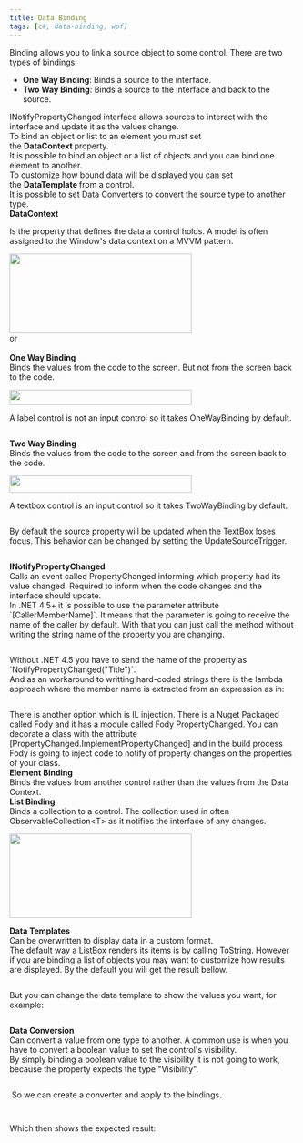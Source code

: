 ```yaml
---
title: Data Binding
tags: [c#, data-binding, wpf]
---
```


<div>

Binding allows you to link a source object to some control. There are two types of bindings:

</div>
<ul>
	<li><b>One Way Binding</b>: Binds a source to the interface.</li>
	<li><b>Two Way Binding</b>: Binds a source to the interface and back to the source.</li>
</ul>
<div>INotifyPropertyChanged interface allows sources to interact with the interface and update it as the values change.</div>
<div></div>
<div>To bind an object or list to an element you must set the <b>DataContext </b>property.</div>
<div></div>
<div>It is possible to bind an object or a list of objects and you can bind one element to another.</div>
<div></div>
<div>To customize how bound data will be displayed you can set the <b>DataTemplate </b>from a control.</div>
<div></div>
<div>It is possible to set Data Converters to convert the source type to another type.</div>
<!--more-->
<div></div>
<div><b>DataContext</b></div>
<div>

Is the property that defines the data a control holds. A model is often assigned to the Window's data context on a MVVM pattern.

</div>
<div><a href="https://brunolm.files.wordpress.com/2010/06/aaaff-01.jpg"><img src="https://images-blogger-opensocial.googleusercontent.com/gadgets/proxy?url=http%3A%2F%2F1.bp.blogspot.com%2F-jLFbbpnsy-E%2FVPOjWTxSbQI%2FAAAAAAAAEzs%2Ft9exR2wMQjk%2Fs1600%2F01.jpg&amp;container=blogger&amp;gadget=a&amp;rewriteMime=image%2F*" alt="" width="320" height="140" border="0" /></a></div>
<div>or</div>
<div><a href="https://brunolm.files.wordpress.com/2010/06/b1c86-02.jpg"><img src="https://images-blogger-opensocial.googleusercontent.com/gadgets/proxy?url=http%3A%2F%2F2.bp.blogspot.com%2F-3UcLIR7nuTc%2FVPOjZ8mvxYI%2FAAAAAAAAEz0%2FQH7rPRME5s0%2Fs1600%2F02.jpg&amp;container=blogger&amp;gadget=a&amp;rewriteMime=image%2F*" alt="" border="0" /></a></div>
<div></div>
<br>
<div><b>One Way Binding</b></div>
<div>Binds the values from the code to the screen. But not from the screen back to the code.</div>
<p class="separator"><a href="https://brunolm.files.wordpress.com/2010/06/2a7f5-01.jpg"><img src="https://images-blogger-opensocial.googleusercontent.com/gadgets/proxy?url=http%3A%2F%2F2.bp.blogspot.com%2F-QIE-GDnLFsc%2FVPOkJJI---I%2FAAAAAAAAE0A%2FXi-N6tlINYM%2Fs1600%2F01.jpg&amp;container=blogger&amp;gadget=a&amp;rewriteMime=image%2F*" alt="" width="320" height="27" border="0" /></a></p>

<div>A label control is not an input control so it takes OneWayBinding by default.</div>
<p class="separator"><a href="https://brunolm.files.wordpress.com/2010/06/639dc-02.jpg"><img src="https://images-blogger-opensocial.googleusercontent.com/gadgets/proxy?url=http%3A%2F%2F1.bp.blogspot.com%2F-FKw7P0vaKug%2FVPOkJG8FlvI%2FAAAAAAAAEz8%2FlYSW2skoi6o%2Fs1600%2F02.jpg&amp;container=blogger&amp;gadget=a&amp;rewriteMime=image%2F*" alt="" border="0" /></a></p>

<div><b>Two Way Binding</b></div>
<div>Binds the values from the code to the screen and from the screen back to the code.</div>
<p class="separator"><a href="https://brunolm.files.wordpress.com/2010/06/d47df-01.jpg"><img src="https://images-blogger-opensocial.googleusercontent.com/gadgets/proxy?url=http%3A%2F%2F3.bp.blogspot.com%2F-iPLaGMb1IWw%2FVPOkk6IR0RI%2FAAAAAAAAE0U%2FQoY_eGxNj0Q%2Fs1600%2F01.jpg&amp;container=blogger&amp;gadget=a&amp;rewriteMime=image%2F*" alt="" width="320" height="30" border="0" /></a></p>

<div>A textbox control is an input control so it takes TwoWayBinding by default.</div>
<p class="separator"><a href="https://brunolm.files.wordpress.com/2010/06/52070-02.jpg"><img src="https://images-blogger-opensocial.googleusercontent.com/gadgets/proxy?url=http%3A%2F%2F2.bp.blogspot.com%2F-Eneke45GFPg%2FVPOkk24mLoI%2FAAAAAAAAE0M%2FonllnFsLL7Y%2Fs1600%2F02.jpg&amp;container=blogger&amp;gadget=a&amp;rewriteMime=image%2F*" alt="" border="0" /></a></p>

<div>By default the source property will be updated when the TextBox loses focus. This behavior can be changed by setting the UpdateSourceTrigger.</div>
<p class="separator"><a href="https://brunolm.files.wordpress.com/2010/06/2aa93-03.jpg"><img src="https://images-blogger-opensocial.googleusercontent.com/gadgets/proxy?url=http%3A%2F%2F2.bp.blogspot.com%2F-5FacCcsjVUI%2FVPOkk8_-lfI%2FAAAAAAAAE0Q%2FiJxzQm19-5U%2Fs1600%2F03.jpg&amp;container=blogger&amp;gadget=a&amp;rewriteMime=image%2F*" alt="" border="0" /></a></p>

<div><b>INotifyPropertyChanged</b></div>
<div>Calls an event called PropertyChanged informing which property had its value changed. Required to inform when the code changes and the interface should update.</div>
<div></div>
<div>In .NET 4.5+ it is possible to use the parameter attribute `[CallerMemberName]`. It means that the parameter is going to receive the name of the caller by default. With that you can just call the method without writing the string name of the property you are changing.</div>
<p class="separator"><a href="https://brunolm.files.wordpress.com/2010/06/5dd29-01.jpg"><img src="https://images-blogger-opensocial.googleusercontent.com/gadgets/proxy?url=http%3A%2F%2F1.bp.blogspot.com%2F-Ipftki6Y3wo%2FVPOkzfgb2xI%2FAAAAAAAAE0k%2Fzeufgehsw6U%2Fs1600%2F01.jpg&amp;container=blogger&amp;gadget=a&amp;rewriteMime=image%2F*" alt="" border="0" /></a></p>

<div>Without .NET 4.5 you have to send the name of the property as `NotifyPropertyChanged("Title")`.</div>
<div></div>
<div>And as an workaround to writting hard-coded strings there is the lambda approach where the member name is extracted from an expression as in:</div>
<p class="separator"><a href="https://brunolm.files.wordpress.com/2010/06/2a071-02.jpg"><img src="https://images-blogger-opensocial.googleusercontent.com/gadgets/proxy?url=http%3A%2F%2F3.bp.blogspot.com%2F-AW5lrk-nv7A%2FVPOkzezyAYI%2FAAAAAAAAE0o%2FSquqmT2t46Q%2Fs1600%2F02.jpg&amp;container=blogger&amp;gadget=a&amp;rewriteMime=image%2F*" alt="" border="0" /></a></p>

<div>There is another option which is IL injection. There is a Nuget Packaged called Fody and it has a module called Fody PropertyChanged. You can decorate a class with the attribute [PropertyChanged.ImplementPropertyChanged] and in the build process Fody is going to inject code to notify of property changes on the properties of your class.</div>
<div></div>
<div><b>Element Binding</b></div>
<div>Binds the values from another control rather than the values from the Data Context.</div>
<div><a href="https://brunolm.files.wordpress.com/2010/06/24452-01.jpg"><img src="https://images-blogger-opensocial.googleusercontent.com/gadgets/proxy?url=http%3A%2F%2F4.bp.blogspot.com%2F-5vW6KyDlbgg%2FVPOlI9YOR_I%2FAAAAAAAAE00%2FnYdcXkYf_XU%2Fs1600%2F01.jpg&amp;container=blogger&amp;gadget=a&amp;rewriteMime=image%2F*" alt="" border="0" /></a></div>
<div></div>
<div><b>List Binding</b></div>
<div>Binds a collection to a control. The collection used in often ObservableCollection&lt;T&gt; as it notifies the interface of any changes.</div>
<p class="separator"><a href="https://brunolm.files.wordpress.com/2010/06/a087a-02.jpg"><img src="https://images-blogger-opensocial.googleusercontent.com/gadgets/proxy?url=http%3A%2F%2F2.bp.blogspot.com%2F-qLhDbBQLdd4%2FVPOlI6u_YoI%2FAAAAAAAAE08%2F5h7imbDpsbs%2Fs1600%2F02.jpg&amp;container=blogger&amp;gadget=a&amp;rewriteMime=image%2F*" alt="" width="320" height="148" border="0" /></a></p>

<div><b>Data Templates</b></div>
<div>Can be overwritten to display data in a custom format.</div>
<div></div>
<div>The default way a ListBox renders its items is by calling ToString. However if you are binding a list of objects you may want to customize how results are displayed. By the default you will get the result bellow.</div>
<p class="separator"><a href="https://brunolm.files.wordpress.com/2010/06/cbacd-03.jpg"><img src="https://images-blogger-opensocial.googleusercontent.com/gadgets/proxy?url=http%3A%2F%2F1.bp.blogspot.com%2F-4USe_twhUjE%2FVPOlI4WwNwI%2FAAAAAAAAE04%2F8NDf5XmG8Oo%2Fs1600%2F03.jpg&amp;container=blogger&amp;gadget=a&amp;rewriteMime=image%2F*" alt="" border="0" /></a></p>

<div>But you can change the data template to show the values you want, for example:</div>
<p class="separator"><a href="https://brunolm.files.wordpress.com/2010/06/e87f0-04.jpg"><img src="https://images-blogger-opensocial.googleusercontent.com/gadgets/proxy?url=http%3A%2F%2F2.bp.blogspot.com%2F-KWR68Yw34YE%2FVPOlJNV7vjI%2FAAAAAAAAE1E%2F2lN57Ivppng%2Fs1600%2F04.jpg&amp;container=blogger&amp;gadget=a&amp;rewriteMime=image%2F*" alt="" border="0" /></a></p>

<div><b>Data Conversion</b></div>
<div>Can convert a value from one type to another. A common use is when you have to convert a boolean value to set the control's visibility.</div>
<div></div>
<div>By simply binding a boolean value to the visibility it is not going to work, because the property expects the type "Visibility".</div>
<p class="separator"><a href="https://brunolm.files.wordpress.com/2010/06/b6157-05.jpg"><img src="https://images-blogger-opensocial.googleusercontent.com/gadgets/proxy?url=http%3A%2F%2F2.bp.blogspot.com%2F-6wI7bEY_0Os%2FVPOlJQT3_RI%2FAAAAAAAAE1o%2FTdzZtBZXqug%2Fs1600%2F05.jpg&amp;container=blogger&amp;gadget=a&amp;rewriteMime=image%2F*" alt="" border="0" /></a></p>

<div> So we can create a converter and apply to the bindings.</div>
<p class="separator"><a href="https://brunolm.files.wordpress.com/2010/06/18609-06.jpg"><img src="https://images-blogger-opensocial.googleusercontent.com/gadgets/proxy?url=http%3A%2F%2F2.bp.blogspot.com%2F-Iw2FgvJhiz4%2FVPOlJtwJFcI%2FAAAAAAAAE1M%2FAu55YUfrbEM%2Fs1600%2F06.jpg&amp;container=blogger&amp;gadget=a&amp;rewriteMime=image%2F*" alt="" border="0" /></a></p>
<p class="separator"><a href="https://brunolm.files.wordpress.com/2010/06/4ca1a-07.jpg"><img src="https://images-blogger-opensocial.googleusercontent.com/gadgets/proxy?url=http%3A%2F%2F1.bp.blogspot.com%2F-q6L1Qy_amjQ%2FVPOlJ61LPwI%2FAAAAAAAAE1Q%2Ftg1Z00TzZM8%2Fs1600%2F07.jpg&amp;container=blogger&amp;gadget=a&amp;rewriteMime=image%2F*" alt="" border="0" /></a></p>

<div>Which then shows the expected result:</div>
<p class="separator"><a href="https://brunolm.files.wordpress.com/2010/06/1363c-08.jpg"><img src="https://images-blogger-opensocial.googleusercontent.com/gadgets/proxy?url=http%3A%2F%2F4.bp.blogspot.com%2F-ze6JftATdcI%2FVPOlKLKivNI%2FAAAAAAAAE1c%2FHnrqKGjuxIc%2Fs1600%2F08.jpg&amp;container=blogger&amp;gadget=a&amp;rewriteMime=image%2F*" alt="" border="0" /></a></p>

<div></div>
